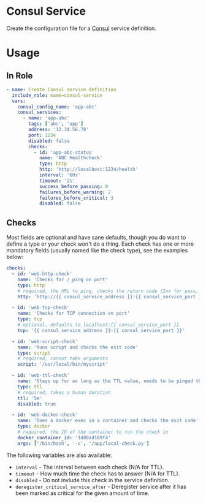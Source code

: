 # Consul Service

Create the configuration file for a [Consul](https://www.consul.io/) service definition.

# Usage

## In Role

```yaml
- name: Create Consul service definition
  include_role: name=consul-service
  vars:
    consul_config_name: 'app-abc'
    consul_services:
      - name: 'app-abc'
        tags: ['abc', 'app']
        address: '12.34.56.78'
        port: 1234
        disabled: false
        checks:
          - id: 'app-abc-status'
            name: 'ABC Healthcheck'
            type: http
            http: 'http://localhost:1234/health'
            interval: '60s'
            timeout: '2s'
            success_before_passing: 0
            failures_before_warning: 2
            failures_before_critical: 3
            disabled: false
```

## Checks

Most fields are optional and have sane defaults, though you do want to define a type or your check won't do a thing.
Each check has one or more mandatory fields (usually named like the check type), see the examples below:

```yaml
checks:
  - id: 'web-http-check'
    name: 'Checks for /_ping on port'
    type: http
    # required, the URL to ping, checks the return code (2xx for pass, 429 warning, anything else error)
    http: 'http://{{ consul_service_address }}:{{ consul_service_port }}/_ping'

  - id: 'web-tcp-check'
    name: 'Checks for TCP connection on port'
    type: tcp
    # optional, defaults to localhost:{{ consul_service_port }}
    tcp: '{{ consul_service_address }}:{{ consul_service_port }}'

  - id: 'web-script-check'
    name: 'Runs script and checks the exit code'
    type: script
    # required, cannot take arguments
    script: '/usr/local/bin/myscript'

  - id: 'web-ttl-check'
    name: 'Stays up for as long as the TTL value, needs to be pinged through the HTTP api'
    type: ttl
    # required, takes a human duration
    ttl: '5m'
    disabled: true

  - id: 'web-docker-check'
    name: 'Does a docker exec in a container and checks the exit code'
    type: docker
    # required, the ID of the container to run the check in
    docker_container_id: '1d88ad189f4'
    args: ['/bin/bash', '-c', '/app/local-check.py']
```

The following variables are also available:

* `interval` - The interval between each check (N/A for TTL).
* `timeout` - How much time the check has to answer (N/A for TTL).
* `disabled` - Do not invlude this check in the service definition.
* `deregister_critical_service_after` - Deregister service after it has been marked as critical for the given amount of time.

